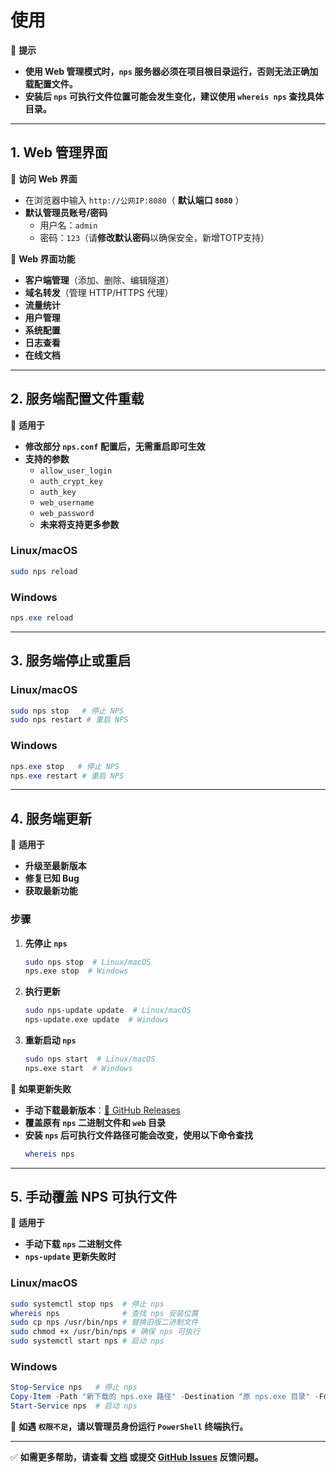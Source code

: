 # 使用

📌 **提示**
- **使用 Web 管理模式时，`nps` 服务器必须在项目根目录运行，否则无法正确加载配置文件。**
- **安装后 `nps` 可执行文件位置可能会发生变化，建议使用 `whereis nps` 查找具体目录。**

---

## 1. Web 管理界面

📌 **访问 Web 界面**
- 在浏览器中输入 `http://公网IP:8080`（ **默认端口 `8080`** ）
- **默认管理员账号/密码**
  - 用户名：`admin`
  - 密码：`123`（请**修改默认密码**以确保安全，新增TOTP支持）

📌 **Web 界面功能**
- **客户端管理**（添加、删除、编辑隧道）
- **域名转发**（管理 HTTP/HTTPS 代理）
- **流量统计**
- **用户管理**
- **系统配置**
- **日志查看**
- **在线文档**

---

## 2. 服务端配置文件重载

📌 **适用于**
- **修改部分 `nps.conf` 配置后，无需重启即可生效**
- **支持的参数**
  - `allow_user_login`
  - `auth_crypt_key`
  - `auth_key`
  - `web_username`
  - `web_password`
  - **未来将支持更多参数**

### **Linux/macOS**
```bash
sudo nps reload
```

### **Windows**
```powershell
nps.exe reload
```

---

## 3. 服务端停止或重启

### **Linux/macOS**
```bash
sudo nps stop   # 停止 NPS
sudo nps restart # 重启 NPS
```

### **Windows**
```powershell
nps.exe stop   # 停止 NPS
nps.exe restart # 重启 NPS
```

---

## 4. 服务端更新
📌 **适用于**
- **升级至最新版本**
- **修复已知 Bug**
- **获取最新功能**

### **步骤**
1. **先停止 `nps`**
   ```bash
   sudo nps stop  # Linux/macOS
   nps.exe stop  # Windows
   ```
2. **执行更新**
   ```bash
   sudo nps-update update  # Linux/macOS
   nps-update.exe update  # Windows
   ```
3. **重新启动 `nps`**
   ```bash
   sudo nps start  # Linux/macOS
   nps.exe start  # Windows
   ```

📌 **如果更新失败**
- **手动下载最新版本**：[🔗 GitHub Releases](https://github.com/mycoool/nps/releases/latest)
- **覆盖原有 `nps` 二进制文件和 `web` 目录**
- **安装 `nps` 后可执行文件路径可能会改变，使用以下命令查找**
  ```bash
  whereis nps
  ```

---

## 5. 手动覆盖 NPS 可执行文件

📌 **适用于**
- **手动下载 `nps` 二进制文件**
- **`nps-update` 更新失败时**

### **Linux/macOS**
```bash
sudo systemctl stop nps  # 停止 nps
whereis nps              # 查找 nps 安装位置
sudo cp nps /usr/bin/nps # 替换旧版二进制文件
sudo chmod +x /usr/bin/nps # 确保 nps 可执行
sudo systemctl start nps # 启动 nps
```

### **Windows**
```powershell
Stop-Service nps   # 停止 nps
Copy-Item -Path "新下载的 nps.exe 路径" -Destination "原 nps.exe 目录" -Force
Start-Service nps  # 启动 nps
```

📌 **如遇 `权限不足`，请以管理员身份运行 `PowerShell` 终端执行。**

---

✅ **如需更多帮助，请查看 [文档](https://github.com/mycoool/nps) 或提交 [GitHub Issues](https://github.com/mycoool/nps/issues) 反馈问题。**